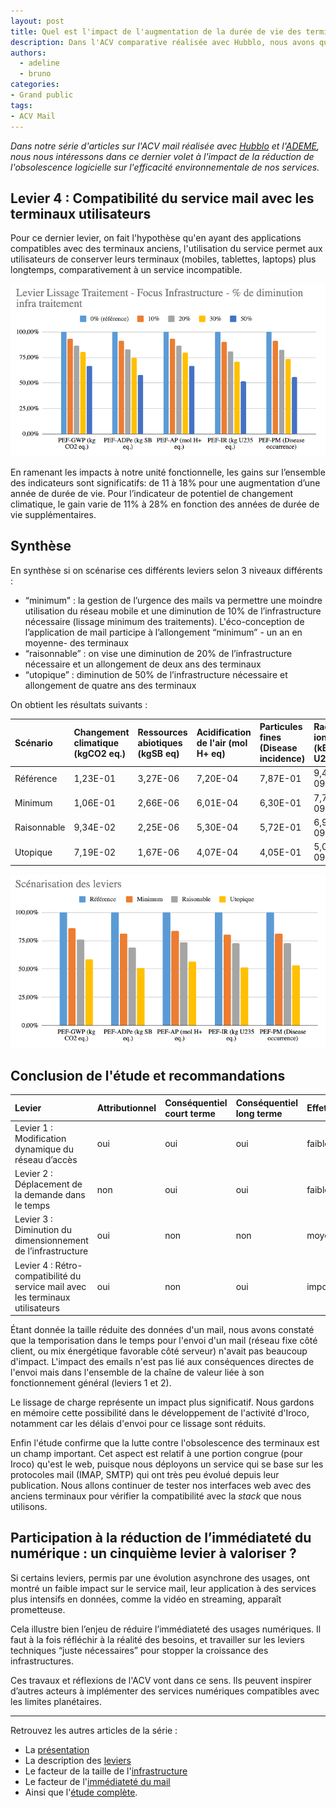 ```yaml
---
layout: post
title: Quel est l'impact de l'augmentation de la durée de vie des terminaux ?
description: Dans l'ACV comparative réalisée avec Hubblo, nous avons quantifié l'impact de l'augmentation de la durée de vie des terminaux.
authors:
  - adeline
  - bruno
categories:
- Grand public
tags:
- ACV Mail
---
```


_Dans notre série d'articles sur l'ACV mail réalisée avec [Hubblo](https://hubblo.org/) et l'[ADEME](https://www.ademe.fr/), nous nous intéressons dans ce dernier volet à l'impact de la réduction de l'obsolescence logicielle sur l'efficacité environnementale de nos services._

## Levier 4 : Compatibilité du service mail avec les terminaux utilisateurs

Pour ce dernier levier, on fait l'hypothèse qu'en ayant des applications compatibles avec des terminaux anciens, l'utilisation du service permet aux utilisateurs de conserver leurs terminaux (mobiles, tablettes, laptops) plus longtemps, comparativement à un service incompatible.

![Graph des résultats de l'ACV-A levier4](/images/ACV/resultats-levier3-attr.png)

En ramenant les impacts à notre unité fonctionnelle, les gains sur l’ensemble des indicateurs sont significatifs: de 11 à 18% pour une augmentation d’une année de durée de vie. Pour l’indicateur de potentiel de changement climatique, le gain varie de 11% à 28% en fonction des années de durée de vie supplémentaires.

## Synthèse

En synthèse si on scénarise ces différents leviers selon 3 niveaux différents :

* “minimum” : la gestion de l’urgence des mails va permettre une moindre utilisation du réseau mobile et une diminution de 10% de l’infrastructure nécessaire (lissage minimum des traitements). L'éco-conception de l’application de mail participe à l’allongement “minimum” - un an en moyenne- des terminaux
* “raisonnable” : on vise une diminution de 20% de l’infrastructure nécessaire et un allongement de deux ans des terminaux
* “utopique” : diminution de 50% de l’infrastructure nécessaire et allongement de quatre ans des terminaux

On obtient les résultats suivants :

| Scénario | Changement climatique (kgCO2 eq.) | Ressources abiotiques (kgSB eq) | Acidification de l'air (mol H+ eq) | Particules fines (Disease incidence) | Radiation ionisante (kBq U235 eq) |
|:---------|:----------------------------------|:--------------------------------|:-----------------------------------|:-------------------------------------|:----------------------------------|
| Référence | 1,23E-01 | 3,27E-06 | 7,20E-04 | 7,87E-01 | 9,49E-09 |
| Minimum | 1,06E-01 | 2,66E-06 | 6,01E-04 | 6,30E-01 | 7,71E-09 |
| Raisonnable | 9,34E-02 | 2,25E-06 | 5,30E-04 | 5,72E-01 | 6,92E-09 |
| Utopique | 7,19E-02 | 1,67E-06 | 4,07E-04 | 4,05E-01 | 5,07E-09 |


![Graph des résultats de l'ACV-A](/images/ACV/resultats_attributionnel.png)

## Conclusion de l'étude et recommandations

| Levier | Attributionnel | Conséquentiel court terme | Conséquentiel long terme | Effet |
|:-------|:---------------|:--------------------------|:-------------------------|:------|
| Levier 1 : Modification dynamique du réseau d’accès | oui | oui | oui | faible |
| Levier 2 : Déplacement de la demande dans le temps | non | oui | oui | faible |
| Levier 3 : Diminution du dimensionnement de l’infrastructure | oui | non | non | moyen |
| Levier 4 : Rétro-compatibilité du service mail avec les terminaux utilisateurs | oui | non | oui | important |

Étant donnée la taille réduite des données d'un mail, nous avons constaté que la temporisation dans le temps pour l'envoi d'un mail (réseau fixe côté client, ou mix énergétique favorable côté serveur) n'avait pas beaucoup d'impact. L'impact des emails n'est pas lié aux conséquences directes de l'envoi mais dans l'ensemble de la chaîne de valeur liée à son fonctionnement général (leviers 1 et 2).

Le lissage de charge représente un impact plus significatif. Nous gardons en mémoire cette possibilité dans le développement de l'activité d'Iroco, notamment car les délais d'envoi pour ce lissage sont réduits.

Enfin l'étude confirme que la lutte contre l'obsolescence des terminaux est un champ important. Cet aspect est relatif à une portion congrue (pour Iroco) qu'est le web, puisque nous déployons un service qui se base sur les protocoles mail (IMAP, SMTP) qui ont très peu évolué depuis leur publication. Nous allons continuer de tester nos interfaces web avec des anciens terminaux pour vérifier la compatibilité avec la *stack* que nous utilisons.

## Participation à la réduction de l’immédiateté du numérique : un cinquième levier à valoriser&nbsp;?

Si certains leviers, permis par une évolution asynchrone des usages, ont montré un faible impact sur le service mail, leur application à des services plus intensifs en données, comme la vidéo en streaming, apparaît prometteuse.

Cela illustre bien l’enjeu de réduire l’immédiateté des usages numériques. Il faut à la fois réfléchir à la réalité des besoins, et travailler sur les leviers techniques “juste nécessaires” pour stopper la croissance des infrastructures.

Ces travaux et réflexions de l'ACV vont dans ce sens. Ils peuvent inspirer d’autres acteurs à implémenter des services numériques compatibles avec les limites planétaires.

----
Retrouvez les autres articles de la série :

- La [présentation](/acv-mail-presentation/)
- La description des [leviers](/acv-mail-leviers/)
- Le facteur de la taille de l'[infrastructure](/ACV_mail_taille_infrastructure)
- Le facteur de l'[immédiateté du mail](/ACV-mail-immediatete-numerique/)
- Ainsi que l'[étude complète](/images/ACV/ACV-mail-Hubblo-Iroco-01032024.pdf).
